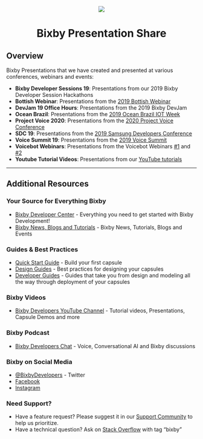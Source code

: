 <p align="Center">
  <img src="https://bixbydevelopers.com/dev/docs-assets/resources/dev-guide/bixby_logo_github-11221940070278028369.png">
  <br/>
  <h1 align="Center">Bixby Presentation Share</h1>
</p>

## Overview 

Bixby Presentations that we have created and presented at various conferences, webinars and events:

* **Bixby Developer Sessions 19**: Presentations from our 2019 Bixby Developer Session Hackathons
* **Bottish Webinar**: Presentations from the [2019 Bottish Webinar](https://youtu.be/m5sYOUufWQ8)
* **DevJam 19 Office Hours**: Presentations from the 2019 Bixby DevJam
* **Ocean Brazil**: Presentations from the [2019 Ocean Brazil IOT Week](http://oceanbrasil.com/iot2019/)
* **Project Voice 2020**: Presentations from the [2020 Project Voice Conference](https://www.projectvoice.ai/)
* **SDC 19**: Presentations from the [2019 Samsung Developers Conference](https://www.youtube.com/playlist?list=PLE9wDcpAxXg8Rj-2shGh21n_lIkNTO7cn)
* **Voice Summit 19**: Presentations from the [2019 Voice Summit](https://www.voicesummit.ai/)
* **Voicebot Webinars**: Presentations from the Voicebot Webinars [#1](https://voicebot.ai/webinars/get-to-know-bixby/) and [#2](https://voicebot.ai/webinars/how-to-work-with-bixby-marketplace-and-capsules/)
* **Youtube Tutorial Videos**: Presentations from our [YouTube tutorials](https://www.youtube.com/c/bixbydevelopers)

---

## Additional Resources

### Your Source for Everything Bixby
* [Bixby Developer Center](http://bixbydevelopers.com) - Everything you need to get started with Bixby Development!
* [Bixby News, Blogs and Tutorials](https://bixby.developer.samsung.com/) - Bixby News, Tutorials, Blogs and Events

### Guides & Best Practices
* [Quick Start Guide](https://bixbydevelopers.com/dev/docs/get-started/quick-start) - Build your first capsule
* [Design Guides](https://bixbydevelopers.com/dev/docs/dev-guide/design-guides) - Best practices for designing your capsules
* [Developer Guides](https://bixbydevelopers.com/dev/docs/dev-guide/developers) - Guides that take you from design and modeling all the way through deployment of your capsules

### Bixby Videos
* [Bixby Developers YouTube Channel](https://www.youtube.com/c/bixbydevelopers) - Tutorial videos, Presentations, Capsule Demos and more

### Bixby Podcast
* [Bixby Developers Chat](http://bixbydev.buzzsprout.com/) - Voice, Conversational AI and Bixby discussions 

### Bixby on Social Media
* [@BixbyDevelopers](https://twitter.com/bixbydevelopers) - Twitter
* [Facebook](https://facebook.com/BixbyDevelopers)
* [Instagram](https://www.instagram.com/bixbydevelopers/)

### Need Support?
* Have a feature request? Please suggest it in our [Support Community](https://support.bixbydevelopers.com/hc/en-us/community/topics/360000183273-Feature-Requests) to help us prioritize.
* Have a technical question? Ask on [Stack Overflow](https://stackoverflow.com/questions/tagged/bixby) with tag “bixby”
